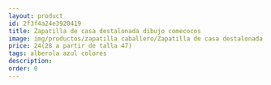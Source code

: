 ```yaml
---
layout: product
id: 2f3f4a24e3920419
title: Zapatilla de casa destalonada dibujo comecocos
image: img/productos/zapatilla caballero/Zapatilla de casa destalonada dibujo comecocos=24(28 a partir de talla 47)=alberola azul colores.webp
price: 24(28 a partir de talla 47)
tags: alberola azul colores
description: 
order: 0
---
```

